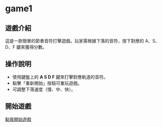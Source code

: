 # game1

## 遊戲介紹
這是一款簡單的節奏音符打擊遊戲。玩家需根據下落的音符，按下對應的 A、S、D、F 鍵來獲得分數。

## 操作說明
- 使用鍵盤上的 **A S D F** 鍵來打擊對應軌道的音符。
- 點擊「重新開始」按鈕可重玩遊戲。
- 可調整下落速度（慢、中、快）。

## 開始遊戲
[點我開始遊戲](./typing-game/index.html)
